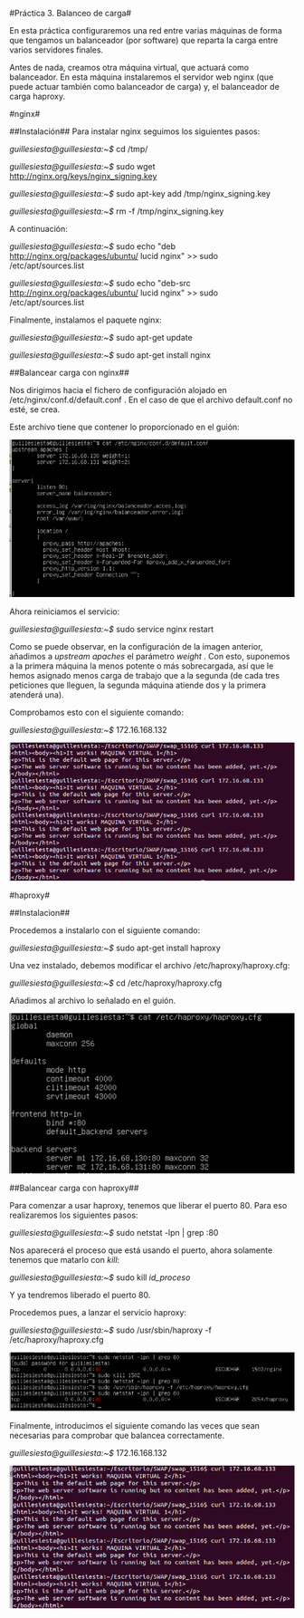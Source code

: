 #Práctica 3. Balanceo de carga#

En esta práctica configuraremos una red entre varias máquinas de forma que tengamos un balanceador (por software) que reparta la carga entre varios servidores finales.

Antes de nada, creamos otra máquina virtual, que actuará como balanceador. En esta máquina instalaremos el servidor web nginx (que puede actuar también como balanceador de carga) y, el balanceador de carga haproxy. 

#nginx#

##Instalación##
Para instalar nginx seguimos los siguientes pasos:

*guillesiesta@guillesiesta:~$* cd /tmp/

*guillesiesta@guillesiesta:~$* sudo wget http://nginx.org/keys/nginx_signing.key

*guillesiesta@guillesiesta:~$* sudo apt-key add /tmp/nginx_signing.key

*guillesiesta@guillesiesta:~$* rm -f /tmp/nginx_signing.key

A continuación:

*guillesiesta@guillesiesta:~$* sudo echo "deb http://nginx.org/packages/ubuntu/ lucid nginx" >> sudo /etc/apt/sources.list

*guillesiesta@guillesiesta:~$* sudo echo "deb-src http://nginx.org/packages/ubuntu/ lucid nginx" >> sudo /etc/apt/sources.list

Finalmente, instalamos el paquete nginx:

*guillesiesta@guillesiesta:~$* sudo apt-get update

*guillesiesta@guillesiesta:~$* sudo apt-get install nginx

##Balancear carga con nginx##

Nos dirigimos hacia el fichero de configuración alojado en /etc/nginx/conf.d/default.conf . En el caso de que el archivo default.conf no esté, se crea. 

Este archivo tiene que contener lo proporcionado en el guión:

![img](https://github.com/guillesiesta/swap_1516/blob/master/practica3/img/default_conf.png)

Ahora reiniciamos el servicio:

*guillesiesta@guillesiesta:~$* sudo service nginx restart

Como se puede observar, en la configuración de la imagen anterior, añadimos a *upstream apaches* el parámetro *weight* . Con esto, suponemos a la primera máquina la menos potente o más sobrecargada, así que le hemos asignado menos carga de trabajo que a la segunda (de cada tres peticiones que lleguen, la segunda máquina atiende dos y la primera atenderá una).

Comprobamos esto con el siguiente comando:

*guillesiesta@guillesiesta:~$* 172.16.168.132

![img](https://github.com/guillesiesta/swap_1516/blob/master/practica3/img/curl_nginx.png)

#haproxy#

##Instalacion##

Procedemos a instalarlo con el siguiente comando:

*guillesiesta@guillesiesta:~$* sudo apt-get install haproxy

Una vez instalado, debemos modificar el archivo /etc/haproxy/haproxy.cfg:

*guillesiesta@guillesiesta:~$* cd /etc/haproxy/haproxy.cfg

Añadimos al archivo lo señalado en el guión.

![img](https://github.com/guillesiesta/swap_1516/blob/master/practica3/img/haproxy_cfg.png)

##Balancear carga con haproxy##

Para comenzar a usar haproxy, tenemos que liberar el puerto 80. Para eso realizaremos los siguientes pasos:

*guillesiesta@guillesiesta:~$* sudo netstat -lpn | grep :80

Nos aparecerá el proceso que está usando el puerto, ahora solamente tenemos que matarlo con *kill*:

*guillesiesta@guillesiesta:~$* sudo kill *id_proceso*

Y ya tendremos liberado el puerto 80.

Procedemos pues, a lanzar el servicio haproxy:

*guillesiesta@guillesiesta:~$* sudo /usr/sbin/haproxy -f /etc/haproxy/haproxy.cfg

![img](https://github.com/guillesiesta/swap_1516/blob/master/practica3/img/lanzar_haproxy.png)

Finalmente, introducimos el siguiente comando las veces que sean necesarias para comprobar que balancea correctamente.

*guillesiesta@guillesiesta:~$* 172.16.168.132

![img](https://github.com/guillesiesta/swap_1516/blob/master/practica3/img/curl_haproxy.png)